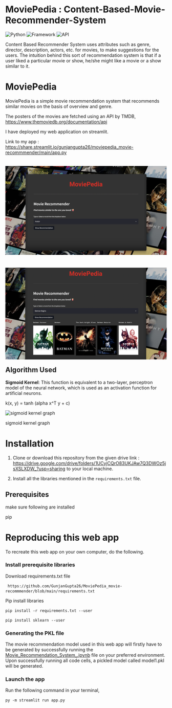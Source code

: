 # MoviePedia : Content-Based-Movie-Recommender-System

![Python](https://img.shields.io/badge/Python-3.10-blueviolet)
![Framework](https://img.shields.io/badge/Framework-Streamlit-red)
![API](https://img.shields.io/badge/API-TMDB-fcba03)



Content Based Recommender System uses attributes such as genre, director, description, actors, etc. for movies, to make suggestions for the users. The intuition behind this sort of recommendation system is that if a user liked a particular movie or show, he/she might like a movie or a show similar to it.

# MoviePedia
 
MoviePedia is a simple movie recommendation system that recommends similar movies on the basis of overview and genre.

The posters of the movies are fetched using an API by TMDB, https://www.themoviedb.org/documentation/api

I have deployed my web application on streamlit.

Link to my app : https://share.streamlit.io/gunjangupta26/moviepedia_movie-recommmender/main/app.py



<img src="./MoviePedia_imgs/MoviePedia_Homepage.png"
     alt="Markdown Monster icon"
     style="float: left; margin: 20px 10px 20px 0;" />



<img src="./MoviePedia_imgs/MoviePedia_img.png"
     alt="Markdown Monster icon"
     style="float: left; margin: 20px 10px 20px 0;" />


---
## Algorithm Used

<b>Sigmoid Kernel</b>: This function is equivalent to a two-layer, perceptron model of the neural network, which is used as an activation function for artificial neurons.

k(x, y) = tanh (alpha x^T y + c) 


![sigmoid kernel graph](https://media.geeksforgeeks.org/wp-content/uploads/20200515150022/sigmoid.jpg)

sigmoid kernel graph
# Installation 

1. Clone or download this repository from the given drive link :  https://drive.google.com/drive/folders/1UCyjCQrO83UKJAw7Q3DWOz5jsXSLXDW_?usp=sharing to your local machine.

2. Install all the libraries mentioned in the `requirements.txt` file.

## Prerequisites

make sure following are installed

pip

 

# Reproducing this web app
To recreate this web app on your own computer, do the following.

### Install prerequisite libraries

Download requirements.txt file

```
 https://github.com/GunjanGupta26/MoviePedia_movie-recommmender/blob/main/requirements.txt

```

Pip install libraries
```
pip install -r requirements.txt --user
```
```
pip install sklearn --user
```


### Generating the PKL file

The movie recommendation model used in this web app will firstly have to be generated by successfully running the [Movie_Recommendation_System_.ipynb](https://github.com/GunjanGupta26/MoviePedia_movie-recommmender/blob/main/Movie_Recommendation_System_.ipynb) file on your preferred environment. Upon successfully running all code cells, a pickled model called model1.pkl will be generated.

###  Launch the app

Run the following command in your terminal,

```
py -m streamlit run app.py
```